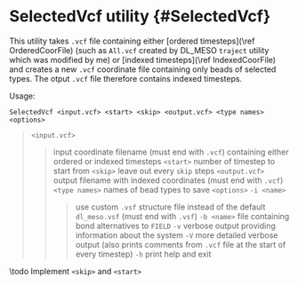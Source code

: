 SelectedVcf utility {#SelectedVcf}
=====

This utility takes `.vcf` file containing either
[ordered timesteps](\ref OrderedCoorFile) (such as `All.vcf` created by
DL_MESO `traject` utility which was modified by me) or
[indexed timesteps](\ref IndexedCoorFile)
and creates a new `.vcf` coordinate file containing only beads
of selected types.  The otput `.vcf` file therefore contains indexed timesteps.

Usage:

`SelectedVcf <input.vcf> <start> <skip> <output.vcf> <type names> <options>`

> `<input.vcf>`
> > input coordinate filename (must end with `.vcf`) containing either
> > ordered or indexed timesteps
> `<start>`
> > number of timestep to start from
> `<skip>`
> > leave out every `skip` steps
> `<output.vcf>`
> > output filename with indexed coordinates (must end with `.vcf`)
> `<type names>`
> > names of bead types to save
> `<options>`
> > `-i <name>`
> > > use custom `.vsf` structure file instead of the default `dl_meso.vsf`
> > > (must end with `.vsf`)
> > `-b <name>`
> > > file containing bond alternatives to `FIELD`
> > `-v`
> > > verbose output providing information about the system
> > `-V`
> > > more detailed verbose output (also prints comments from `.vcf` file
> > > at the start of every timestep)
> > `-h`
> > > print help and exit

\todo Implement `<skip>` and `<start>`
